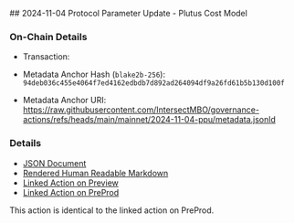 ## 2024-11-04 Protocol Parameter Update - Plutus Cost Model

### On-Chain Details

- Transaction:

- Metadata Anchor Hash (`blake2b-256`): `94deb036c455e4064f7ed4162edbdb7d892ad264094df9a26fd61b5b130d100f`
- Metadata Anchor URI: <https://raw.githubusercontent.com/IntersectMBO/governance-actions/refs/heads/main/mainnet/2024-11-04-ppu/metadata.jsonld>

### Details

- [JSON Document](./metadata.jsonld)
- [Rendered Human Readable Markdown](./metadata.jsonld.md)
- [Linked Action on Preview](../../preview/2024-10-21-ppu/README.md)
- [Linked Action on PreProd](../../preprod/2024-11-04-ppu/README.md)

This action is identical to the linked action on PreProd.
